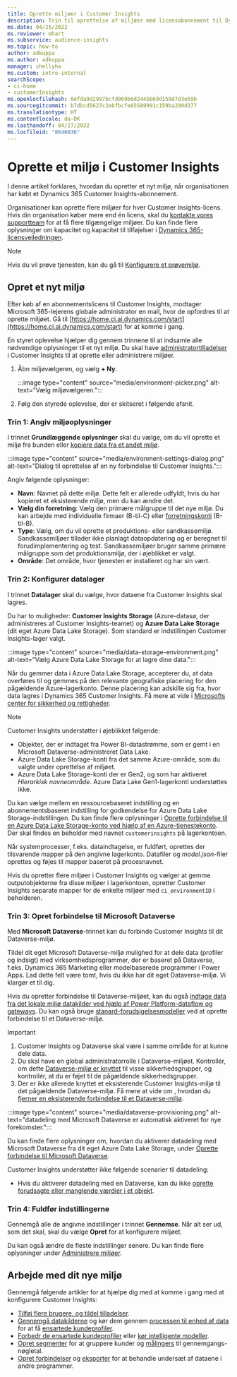 ```yaml
---
title: Oprette miljøer i Customer Insights
description: Trin til oprettelse af miljøer med licensabonnement til Dynamics 365 Customer Insights.
ms.date: 04/25/2022
ms.reviewer: mhart
ms.subservice: audience-insights
ms.topic: how-to
author: adkuppa
ms.author: adkuppa
manager: shellyha
ms.custom: intro-internal
searchScope:
- ci-home
- customerInsights
ms.openlocfilehash: 0efda9d2997bcfd069b6d2445b69d159d7d3e59b
ms.sourcegitcommit: b7dbcd5627c2ebfbcfe65589991c159ba290d377
ms.translationtype: HT
ms.contentlocale: da-DK
ms.lasthandoff: 04/27/2022
ms.locfileid: "8646036"
---
```

# <a name="create-an-environment-in-customer-insights"></a>Oprette et miljø i Customer Insights

I denne artikel forklares, hvordan du opretter et nyt miljø, når organisationen har købt et Dynamics 365 Customer Insights-abonnement. 

Organisationer kan oprette flere miljøer for hver Customer Insights-licens. Hvis din organisation køber mere end én licens, skal du [kontakte vores supportteam](https://go.microsoft.com/fwlink/?linkid=2079641) for at få flere tilgængelige miljøer. Du kan finde flere oplysninger om kapacitet og kapacitet til tilføjelser i [Dynamics 365-licensvejledningen](https://go.microsoft.com/fwlink/?LinkId=866544).

> [!NOTE]
> Hvis du vil prøve tjenesten, kan du gå til [Konfigurere et prøvemiljø](trial-signup.md).

## <a name="create-a-new-environment"></a>Opret et nyt miljø

Efter køb af en abonnementslicens til Customer Insights, modtager Microsoft 365-lejerens globale administrator en mail, hvor de opfordres til at oprette miljøet. Gå til [https://home.ci.ai.dynamics.com/start](https://home.ci.ai.dynamics.com/start) for at komme i gang. 

En styret oplevelse hjælper dig gennem trinnene til at indsamle alle nødvendige oplysninger til et nyt miljø. Du skal have [administratortilladelser](permissions.md) i Customer Insights til at oprette eller administrere miljøer.

1. Åbn miljøvælgeren, og vælg **+ Ny**.
  
   :::image type="content" source="media/environment-picker.png" alt-text="Vælg miljøvælgeren.":::

1. Følg den styrede oplevelse, der er skitseret i følgende afsnit.

### <a name="step-1-provide-environment-information"></a>Trin 1: Angiv miljøoplysninger

I trinnet **Grundlæggende oplysninger** skal du vælge, om du vil oprette et miljø fra bunden eller [kopiere data fra et andet miljø](manage-environments.md#copy-the-environment-configuration).

   :::image type="content" source="media/environment-settings-dialog.png" alt-text="Dialog til oprettelse af en ny forbindelse til Customer Insights.":::

Angiv følgende oplysninger:
   - **Navn**: Navnet på dette miljø. Dette felt er allerede udfyldt, hvis du har kopieret et eksisterende miljø, men du kan ændre det.
   - **Vælg din forretning**: Vælg den primære målgruppe til det nye miljø. Du kan arbejde med individuelle firmaer (B-til-C) eller [forretningskonti](work-with-business-accounts.md) (B-til-B).
   - **Type**: Vælg, om du vil oprette et produktions- eller sandkassemiljø. Sandkassemiljøer tillader ikke planlagt dataopdatering og er beregnet til forudimplementering og test. Sandkassemiljøer bruger samme primære målgruppe som det produktionsmiljø, der i øjeblikket er valgt.
   - **Område**: Det område, hvor tjenesten er installeret og har sin vært.

### <a name="step-2-configure-data-storage"></a>Trin 2: Konfigurer datalager

I trinnet **Datalager** skal du vælge, hvor dataene fra Customer Insights skal lagres.

Du har to muligheder: **Customer Insights Storage** (Azure-datasø, der administreres af Customer Insights-teamet) og **Azure Data Lake Storage** (dit eget Azure Data Lake Storage). Som standard er indstillingen Customer Insights-lager valgt.

:::image type="content" source="media/data-storage-environment.png" alt-text="Vælg Azure Data Lake Storage for at lagre dine data.":::

Når du gemmer data i Azure Data Lake Storage, accepterer du, at data overføres til og gemmes på den relevante geografiske placering for den pågældende Azure-lagerkonto. Denne placering kan adskille sig fra, hvor data lagres i Dynamics 365 Customer Insights. Få mere at vide i [Microsofts center for sikkerhed og rettigheder](https://www.microsoft.com/trust-center).

> [!NOTE]
> Customer Insights understøtter i øjeblikket følgende:
> - Objekter, der er indtaget fra Power BI-datastrømme, som er gemt i en Microsoft Dataverse-administreret Data Lake.  
> - Azure Data Lake Storage-konti fra det samme Azure-område, som du valgte under oprettelse af miljøet.
> - Azure Data Lake Storage-konti der er Gen2, og som har aktiveret *Hierarkisk navneområde*. Azure Data Lake Gen1-lagerkonti understøttes ikke.

Du kan vælge mellem en ressourcebaseret indstilling og en abonnementsbaseret indstilling for godkendelse for Azure Data Lake Storage-indstillingen. Du kan finde flere oplysninger i [Oprette forbindelse til en Azure Data Lake Storage-konto ved hjælp af en Azure-tjenestekonto](connect-service-principal.md). Der skal findes en beholder med navnet `customerinsights` på lagerkontoen.

Når systemprocesser, f.eks. dataindtagelse, er fuldført, oprettes der tilsvarende mapper på den angivne lagerkonto. Datafiler og *model.json*-filer oprettes og føjes til mapper baseret på procesnavnet.

Hvis du opretter flere miljøer i Customer Insights og vælger at gemme outputobjekterne fra disse miljøer i lagerkontoen, opretter Customer Insights separate mapper for de enkelte miljøer med `ci_environmentID` i beholderen.

### <a name="step-3-connect-to-microsoft-dataverse"></a>Trin 3: Opret forbindelse til Microsoft Dataverse
   
Med **Microsoft Dataverse**-trinnet kan du forbinde Customer Insights til dit Dataverse-miljø.

Tildel dit eget Microsoft Dataverse-miljø mulighed for at dele data (profiler og indsigt) med virksomhedsprogrammer, der er baseret på Dataverse, f.eks. Dynamics 365 Marketing eller modelbaserede programmer i Power Apps. Lad dette felt være tomt, hvis du ikke har dit eget Dataverse-miljø. Vi klargør et til dig.

Hvis du opretter forbindelse til Dataverse-miljøet, kan du også [indtage data fra det lokale miljø datakilder ved hjælp af Power Platform-dataflow og gateways](data-sources.md#add-data-from-on-premises-data-sources). Du kan også bruge [stanard-forudsigelsesmodeller](predictions-overview.md?tabs=b2c#out-of-box-models) ved at oprette forbindelse til et Dataverse-miljø.

> [!IMPORTANT]
> 1. Customer Insights og Dataverse skal være i samme område for at kunne dele data.
> 1. Du skal have en global administratorrolle i Dataverse-miljøet. Kontrollér, om dette [Dataverse-miljø er knyttet](/power-platform/admin/control-user-access#associate-a-security-group-with-a-dataverse-environment) til visse sikkerhedsgrupper, og kontrollér, at du er føjet til de pågældende sikkerhedsgrupper.
> 1. Der er ikke allerede knyttet et eksisterende Customer Insights-miljø til det pågældende Dataverse-miljø. Få mere at vide om , hvordan du [fjerner en eksisterende forbindelse til et Dataverse-miljø](manage-environments.md#remove-an-existing-connection-to-a-dataverse-environment).

:::image type="content" source="media/dataverse-provisioning.png" alt-text="datadeling med Microsoft Dataverse er automatisk aktiveret for nye forekomster.":::

Du kan finde flere oplysninger om, hvordan du aktiverer datadeling med Microsoft Dataverse fra dit eget Azure Data Lake Storage, under [Oprette forbindelse til Microsoft Dataverse](manage-environments.md#connect-to-microsoft-dataverse).

Customer Insights understøtter ikke følgende scenarier til datadeling:
- Hvis du aktiverer datadeling med en Dataverse, kan du ikke [oprette forudsagte eller manglende værdier i et objekt](predictions.md).

### <a name="step-4-finalize-the-settings"></a>Trin 4: Fuldfør indstillingerne

Gennemgå alle de angivne indstillinger i trinnet **Gennemse**. Når alt ser ud, som det skal, skal du vælge **Opret** for at konfigurere miljøet. 

Du kan også ændre de fleste indstillinger senere. Du kan finde flere oplysninger under [Administrere miljøer](manage-environments.md).

## <a name="work-with-your-new-environment"></a>Arbejde med dit nye miljø

Gennemgå følgende artikler for at hjælpe dig med at komme i gang med at konfigurere Customer Insights: 

- [Tilføj flere brugere, og tildel tilladelser](permissions.md).
- [Gennemgå datakilderne](data-sources.md) og kør dem gennem [processen til enhed af data](data-unification.md) for at få [ensartede kundeprofiler](customer-profiles.md).
- [Forbedr de ensartede kundeprofiler](enrichment-hub.md) eller [kør intelligente modeller](predictions-overview.md).
- [Opret segmenter](segments.md) for at gruppere kunder og [målingers](measures.md) til gennemgangs-nøgletal.
- [Opret forbindelser](connections.md) og [eksporter](export-destinations.md) for at behandle undersæt af dataene i andre programmer.
